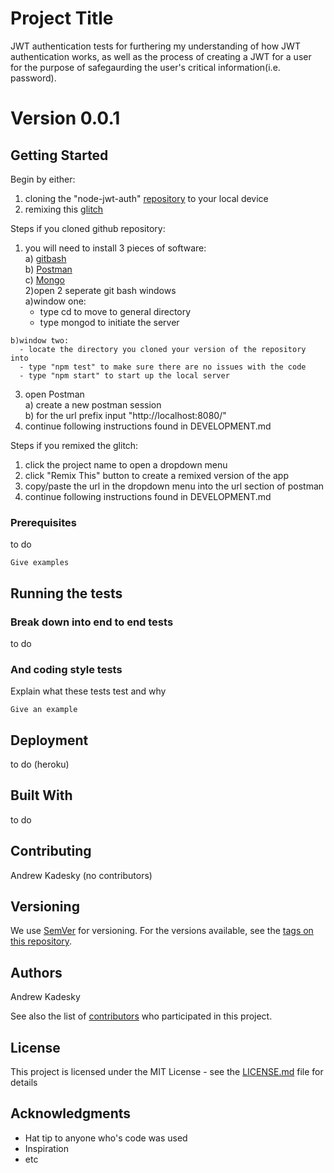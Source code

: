 # Project Title

JWT authentication tests for furthering my understanding of how JWT authentication works, as well as the process of creating a JWT for a user
for the purpose of safegaurding the user's critical information(i.e. password).

# Version 0.0.1

## Getting Started

Begin by either:
  1) cloning the "node-jwt-auth" [repository](https://github.com/Thinkful-Ed/node-jwt-auth/) to your local device 
  2) remixing this [glitch](https://glitch.com/edit/#!/feather-pizza)
  
Steps if you cloned github repository:  
  1) you will need to install 3 pieces of software:  
    a) [gitbash](https://gitforwindows.org/)  
    b) [Postman](https://www.getpostman.com/)  
    c) [Mongo](https://www.mongodb.com/download-center#community)  
  2)open 2 seperate git bash windows  
    a)window one:  
      - type cd to move to general directory
      - type mongod to initiate the server
     
    b)window two:  
      - locate the directory you cloned your version of the repository into
      - type "npm test" to make sure there are no issues with the code
      - type "npm start" to start up the local server
      
  3) open Postman  
    a) create a new postman session  
    b) for the url prefix input "http://localhost:8080/"  
  4) continue following instructions found in DEVELOPMENT.md

Steps if you remixed the glitch:
  1) click the project name to open a dropdown menu
  2) click "Remix This" button to create a remixed version of the app
  3) copy/paste the url in the dropdown menu into the url section of postman
  4) continue following instructions found in DEVELOPMENT.md
  

### Prerequisites

to do

```
Give examples
```

## Running the tests



### Break down into end to end tests

to do

### And coding style tests

Explain what these tests test and why

```
Give an example
```

## Deployment

to do (heroku)

## Built With

to do

## Contributing

Andrew Kadesky (no contributors)

## Versioning

We use [SemVer](http://semver.org/) for versioning. For the versions available, see the [tags on this repository](https://github.com/your/project/tags).

## Authors
Andrew Kadesky

See also the list of [contributors](https://github.com/your/project/contributors) who participated in this project.

## License

This project is licensed under the MIT License - see the [LICENSE.md](LICENSE.md) file for details

## Acknowledgments

* Hat tip to anyone who's code was used
* Inspiration
* etc
